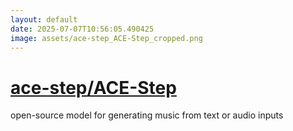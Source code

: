 ```yaml
---
layout: default
date: 2025-07-07T10:56:05.490425
image: assets/ace-step_ACE-Step_cropped.png
---
```


# [ace-step/ACE-Step](https://github.com/ace-step/ACE-Step)

open-source model for generating music from text or audio inputs
